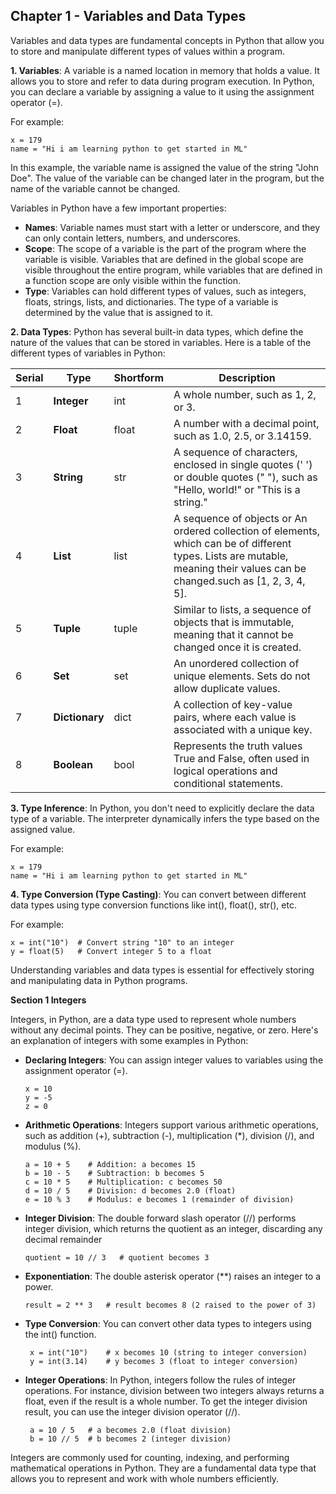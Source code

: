 ## Chapter 1 - Variables and Data Types

Variables and data types are fundamental concepts in Python that allow you to store and manipulate different types of values within a program.

**1. Variables**: A variable is a named location in memory that holds a value. It allows you to store and refer to data during program execution. In Python, you can declare a variable by assigning a value to it using the assignment operator (=). 

For example:

```
x = 179
name = "Hi i am learning python to get started in ML"
```

In this example, the variable name is assigned the value of the string "John Doe". The value of the variable can be changed later in the program, but the name of the variable cannot be changed.

Variables in Python have a few important properties:

  - **Names**: Variable names must start with a letter or underscore, and they can only contain letters, numbers, and underscores.
  - **Scope**: The scope of a variable is the part of the program where the variable is visible. Variables that are defined in the global scope are visible   throughout the entire program, while variables that are defined in a function scope are only visible within the function.
  - **Type**: Variables can hold different types of values, such as integers, floats, strings, lists, and dictionaries. The type of a variable is determined by the value that is assigned to it.

**2. Data Types**: Python has several built-in data types, which define the nature of the values that can be stored in variables. Here is a table of the different types of variables in Python:

Serial| Type | Shortform | Description|
--- |--- | ---| ---|
1 |**Integer** |int         | A whole number, such as 1, 2, or 3.
2 |**Float** |float         | A number with a decimal point, such as 1.0, 2.5, or 3.14159.
3 |**String**|str           | A sequence of characters, enclosed in single quotes (' ') or double quotes (" "), such as "Hello, world!" or "This is a string."
4 |**List**|list            | A sequence of objects or An ordered collection of elements, which can be of different types. Lists are mutable, meaning their values can be   changed.such as [1, 2, 3, 4, 5].
5 |**Tuple**|tuple          | Similar to lists, a sequence of objects that is immutable, meaning that it cannot be changed once it is created.
6 |**Set**|set              | An unordered collection of unique elements. Sets do not allow duplicate values.
7 |**Dictionary**|dict      | A collection of key-value pairs, where each value is associated with a unique key.
8 | **Boolean**|bool        | Represents the truth values True and False, often used in logical operations and conditional statements.


**3. Type Inference**: In Python, you don't need to explicitly declare the data type of a variable. The interpreter dynamically infers the type based on the assigned value. 

For example:

```
x = 179
name = "Hi i am learning python to get started in ML"
```

**4. Type Conversion (Type Casting)**: You can convert between different data types using type conversion functions like int(), float(), str(), etc. 

For example:

```
x = int("10")  # Convert string "10" to an integer
y = float(5)   # Convert integer 5 to a float
```

Understanding variables and data types is essential for effectively storing and manipulating data in Python programs.

**Section 1 Integers**

Integers, in Python, are a data type used to represent whole numbers without any decimal points. They can be positive, negative, or zero. Here's an explanation of integers with some examples in Python:

 - **Declaring Integers**: You can assign integer values to variables using the assignment operator (=). 
      ```
      x = 10
      y = -5
      z = 0
      ```
- **Arithmetic Operations**: Integers support various arithmetic operations, such as addition (+), subtraction (-), multiplication (*), division (/), and modulus (%).
    ```
    a = 10 + 5    # Addition: a becomes 15
    b = 10 - 5    # Subtraction: b becomes 5
    c = 10 * 5    # Multiplication: c becomes 50
    d = 10 / 5    # Division: d becomes 2.0 (float)
    e = 10 % 3    # Modulus: e becomes 1 (remainder of division)
    ```
 - **Integer Division**: The double forward slash operator (//) performs integer division, which returns the quotient as an integer, discarding any decimal remainder
     ```
     quotient = 10 // 3   # quotient becomes 3
     ```
- **Exponentiation**: The double asterisk operator (**) raises an integer to a power.
    ```
    result = 2 ** 3   # result becomes 8 (2 raised to the power of 3)
    ```
- **Type Conversion**: You can convert other data types to integers using the int() function.
   ```
    x = int("10")    # x becomes 10 (string to integer conversion)
    y = int(3.14)    # y becomes 3 (float to integer conversion)
    ```
- **Integer Operations**: In Python, integers follow the rules of integer operations. For instance, division between two integers always returns a float, even if the result is a whole number. To get the integer division result, you can use the integer division operator (//).
   ```
    a = 10 / 5   # a becomes 2.0 (float division)
    b = 10 // 5  # b becomes 2 (integer division)
    ```

Integers are commonly used for counting, indexing, and performing mathematical operations in Python. They are a fundamental data type that allows you to represent and work with whole numbers efficiently.
